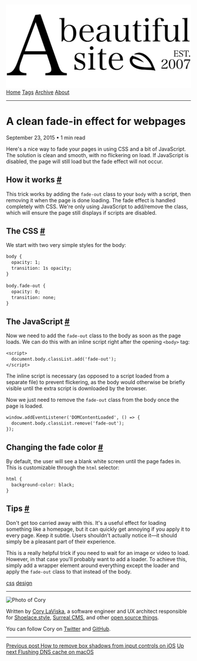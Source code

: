 <a href="../../index.html" class="header-link"><img src="../../images/logos/wordmark.svg" alt="A Beautiful Site" class="wordmark" /></a> <a href="../../index.html" class="nav-item">Home</a> <a href="../../tags/index.html" class="nav-item">Tags</a> <a href="../index.html" class="nav-item">Archive</a> <a href="../../about/index.html" class="nav-item">About</a>

------------------------------------------------------------------------

A clean fade-in effect for webpages
===================================

September 23, 2015 • 1 min read

Here's a nice way to fade your pages in using CSS and a bit of JavaScript. The solution is clean and smooth, with no flickering on load. If JavaScript is disabled, the page will still load but the fade effect will not occur.

How it works <a href="#how-it-works" class="direct-link">#</a>
--------------------------------------------------------------

This trick works by adding the `fade-out` class to your `body` with a script, then removing it when the page is done loading. The fade effect is handled completely with CSS. We're only using JavaScript to add/remove the class, which will ensure the page still displays if scripts are disabled.

The CSS <a href="#the-css" class="direct-link">#</a>
----------------------------------------------------

We start with two very simple styles for the body:

    body {
      opacity: 1;
      transition: 1s opacity;
    }

    body.fade-out {
      opacity: 0;
      transition: none;
    }

The JavaScript <a href="#the-javascript" class="direct-link">#</a>
------------------------------------------------------------------

Now we need to add the `fade-out` class to the body as soon as the page loads. We can do this with an inline script right after the opening `<body>` tag:

    <script>
      document.body.classList.add('fade-out');
    </script>

The inline script is necessary (as opposed to a script loaded from a separate file) to prevent flickering, as the body would otherwise be briefly visible until the extra script is downloaded by the browser.

Now we just need to remove the `fade-out` class from the body once the page is loaded.

    window.addEventListener('DOMContentLoaded', () => {
      document.body.classList.remove('fade-out');
    });

Changing the fade color <a href="#changing-the-fade-color" class="direct-link">#</a>
------------------------------------------------------------------------------------

By default, the user will see a blank white screen until the page fades in. This is customizable through the `html` selector:

    html {
      background-color: black;
    }

Tips <a href="#tips" class="direct-link">#</a>
----------------------------------------------

Don't get too carried away with this. It's a useful effect for loading something like a homepage, but it can quickly get annoying if you apply it to every page. Keep it subtle. Users shouldn't actually notice it—it should simply be a pleasant part of their experience.

This is a really helpful trick if you need to wait for an image or video to load. However, in that case you'll probably want to add a loader. To achieve this, simply add a wrapper element around everything except the loader and apply the `fade-out` class to that instead of the body.

<a href="../../tags/css/index.html" class="post-tag">css</a> <a href="../../tags/design/index.html" class="post-tag">design</a>

------------------------------------------------------------------------

<img src="http://0.gravatar.com/avatar/bf1b3b95fd5b096a3592247c29667b33?s=512" alt="Photo of Cory" class="avatar avatar-small" />

Written by [Cory LaViska](../../index-4.html), a software engineer and UX architect responsible for [Shoelace.style](https://shoelace.style/), [Surreal CMS](https://www.surrealcms.com/), and other [open source things](https://github.com/claviska).

You can follow Cory on [Twitter](https://twitter.com/claviska) and [GitHub](https://github.com/claviska).

------------------------------------------------------------------------

<a href="../how-to-remove-box-shadows-from-input-controls-on-ios/index.html" class="post-nav-previous"><span class="small">Previous post</span> How to remove box shadows from input controls on iOS</a> <a href="../flush-dns-cache-on-os-x/index.html" class="post-nav-next"><span class="small">Up next</span> Flushing DNS cache on macOS</a>
